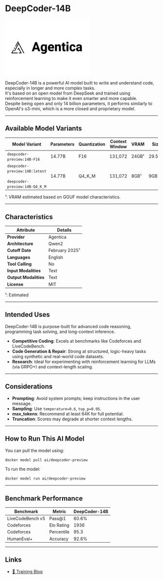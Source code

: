 # DeepCoder-14B

![Agentica](logos/agentica-280x184-overview.png)


DeepCoder-14B is a powerful AI model built to write and understand code, especially in longer and more complex tasks.  
It's based on an open model from DeepSeek and trained using reinforcement learning to make it even smarter and more capable.  
Despite being open and only 14 billion parameters, it performs similarly to OpenAI's o3-mini, which is a more closed and proprietary model.

---

## Available Model Variants

| Model Variant                | Parameters | Quantization | Context Window | VRAM  | Size    |
|------------------------------|------------|--------------|----------------|--------|--------|
| `deepcoder-preview:14B-F16`    | 14.77B     | F16          | 131,072        | 24GB¹  | 29.5GB |
| `deepcoder-preview:14B:latest` <br><br> `deepcoder-preview:14B-Q4_K_M` | 14.77B     | Q4_K_M       | 131,072        | 8GB¹   | 9GB    |

¹: VRAM estimated based on GGUF model characteristics.

---

## Characteristics

| Attribute             | Details          |
|-----------------------|------------------|
| **Provider**          | Agentica         |
| **Architecture**      | Qwen2            |
| **Cutoff Date**       | February 2025¹   |
| **Languages**         | English          |
| **Tool Calling**      | No               |
| **Input Modalities**  | Text             |
| **Output Modalities** | Text             |
| **License**           | MIT              |

¹: Estimated

---

## Intended Uses

DeepCoder-14B is purpose-built for advanced code reasoning, programming task solving, and long-context inference.

- **Competitive Coding**: Excels at benchmarks like Codeforces and LiveCodeBench.
- **Code Generation & Repair**: Strong at structured, logic-heavy tasks using synthetic and real-world code datasets.
- **Research**: Ideal for experimenting with reinforcement learning for LLMs (via GRPO+) and context-length scaling.

---

## Considerations

- **Prompting**: Avoid system prompts; keep instructions in the user message.
- **Sampling**: Use `temperature=0.6`, `top_p=0.95`.
- **max_tokens**: Recommend at least 64K for full potential.
- **Truncation**: Scores may degrade at shorter context lengths.

---

## How to Run This AI Model

You can pull the model using:

```bash
docker model pull ai/deepcoder-preview
```

To run the model:

```bash
docker model run ai/deepcoder-preview
```

---

## Benchmark Performance

| Benchmark         | Metric             | DeepCoder-14B |
|-------------------|--------------------|---------------|
| LiveCodeBench v5  | Pass@1             | 60.6%         |
| Codeforces        | Elo Rating         | 1936          |
| Codeforces        | Percentile         | 95.3          |
| HumanEval+        | Accuracy           | 92.6%         |

---

## Links

- [📖 Training Blog](https://code.blog/deepcoder)